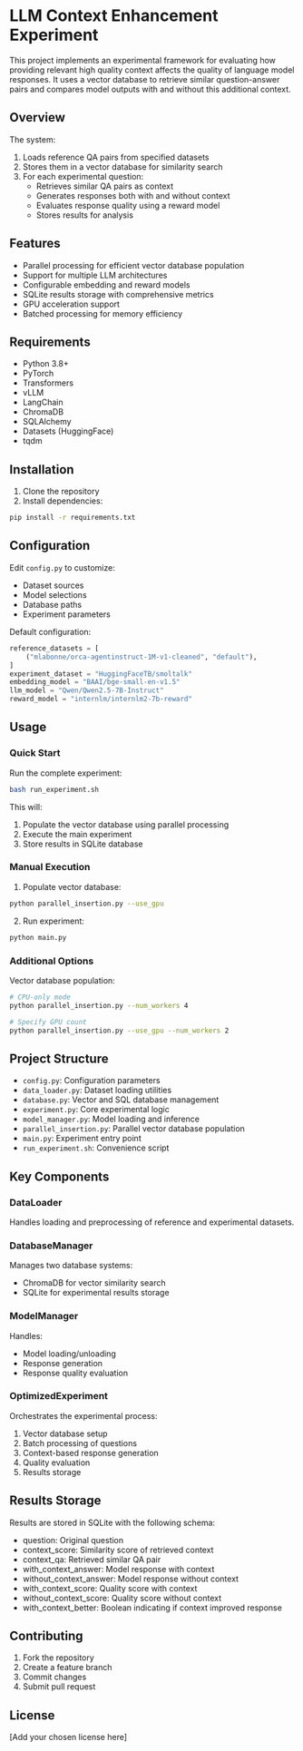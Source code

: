 # LLM Context Enhancement Experiment

This project implements an experimental framework for evaluating how providing relevant high quality context affects the quality of language model responses. It uses a vector database to retrieve similar question-answer pairs and compares model outputs with and without this additional context.

## Overview

The system:
1. Loads reference QA pairs from specified datasets
2. Stores them in a vector database for similarity search
3. For each experimental question:
   - Retrieves similar QA pairs as context
   - Generates responses both with and without context
   - Evaluates response quality using a reward model
   - Stores results for analysis

## Features

- Parallel processing for efficient vector database population
- Support for multiple LLM architectures
- Configurable embedding and reward models
- SQLite results storage with comprehensive metrics
- GPU acceleration support
- Batched processing for memory efficiency

## Requirements

- Python 3.8+
- PyTorch
- Transformers
- vLLM
- LangChain
- ChromaDB
- SQLAlchemy
- Datasets (HuggingFace)
- tqdm

## Installation

1. Clone the repository
2. Install dependencies:
```bash
pip install -r requirements.txt
```

## Configuration

Edit `config.py` to customize:

- Dataset sources
- Model selections
- Database paths
- Experiment parameters

Default configuration:
```python
reference_datasets = [
    ("mlabonne/orca-agentinstruct-1M-v1-cleaned", "default"),
]
experiment_dataset = "HuggingFaceTB/smoltalk"
embedding_model = "BAAI/bge-small-en-v1.5"
llm_model = "Qwen/Qwen2.5-7B-Instruct"
reward_model = "internlm/internlm2-7b-reward"
```

## Usage

### Quick Start

Run the complete experiment:
```bash
bash run_experiment.sh
```

This will:
1. Populate the vector database using parallel processing
2. Execute the main experiment
3. Store results in SQLite database

### Manual Execution

1. Populate vector database:
```bash
python parallel_insertion.py --use_gpu
```

2. Run experiment:
```bash
python main.py
```

### Additional Options

Vector database population:
```bash
# CPU-only mode
python parallel_insertion.py --num_workers 4

# Specify GPU count
python parallel_insertion.py --use_gpu --num_workers 2
```

## Project Structure

- `config.py`: Configuration parameters
- `data_loader.py`: Dataset loading utilities
- `database.py`: Vector and SQL database management
- `experiment.py`: Core experimental logic
- `model_manager.py`: Model loading and inference
- `parallel_insertion.py`: Parallel vector database population
- `main.py`: Experiment entry point
- `run_experiment.sh`: Convenience script

## Key Components

### DataLoader
Handles loading and preprocessing of reference and experimental datasets.

### DatabaseManager
Manages two database systems:
- ChromaDB for vector similarity search
- SQLite for experimental results storage

### ModelManager
Handles:
- Model loading/unloading
- Response generation
- Response quality evaluation

### OptimizedExperiment
Orchestrates the experimental process:
1. Vector database setup
2. Batch processing of questions
3. Context-based response generation
4. Quality evaluation
5. Results storage

## Results Storage

Results are stored in SQLite with the following schema:
- question: Original question
- context_score: Similarity score of retrieved context
- context_qa: Retrieved similar QA pair
- with_context_answer: Model response with context
- without_context_answer: Model response without context
- with_context_score: Quality score with context
- without_context_score: Quality score without context
- with_context_better: Boolean indicating if context improved response

## Contributing

1. Fork the repository
2. Create a feature branch
3. Commit changes
4. Submit pull request

## License

[Add your chosen license here]